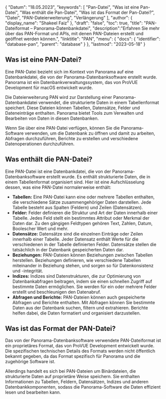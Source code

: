 {
"Datum": "18.05.2023",
  "keywords": [
"Pan-Datei",
"Was ist eine Pan-Datei",
"Was enthält die Pan-Datei",
"Was ist das Format der Pan-Datei?",
"Datei",
"PAN-Dateierweiterung",
"Verlängerung"
],
  "author": {
"display_name": "Shakeel Faiz"
},
"draft": "false",
  "toc": true,
"title": "PAN-Dateiformat – Panorama-Datenbankdatei",
  "description":"Erfahren Sie mehr über das PAN-Format und APIs, mit denen PAN-Dateien erstellt und geöffnet werden können.",
"linktitle": "PAN",
  "menu": {
    "docs": {
      "identifier": "database-pan",
"parent": "database"
}
},
"lastmod": "2023-05-18"
}

## Was ist eine PAN-Datei?

Eine PAN-Datei bezieht sich im Kontext von Panorama auf eine Datenbankdatei, die von der Panorama-Datenbanksoftware erstellt wurde. Panorama ist ein Datenbankverwaltungssystem, das von ProVUE Development für macOS entwickelt wurde.

Die Dateierweiterung PAN wird zur Darstellung einer Panorama-Datenbankdatei verwendet, die strukturierte Daten in einem Tabellenformat speichert. Diese Dateien können Tabellen, Datensätze, Felder und Dateneinträge enthalten. Panorama bietet Tools zum Verwalten und Bearbeiten von Daten in diesen Datenbanken.

Wenn Sie über eine PAN-Datei verfügen, können Sie die Panorama-Software verwenden, um die Datenbank zu öffnen und damit zu arbeiten, Abfragen durchzuführen, Berichte zu erstellen und verschiedene Datenoperationen durchzuführen.

## Was enthält die PAN-Datei?

Eine PAN-Datei ist eine Datenbankdatei, die von der Panorama-Datenbanksoftware erstellt wurde. Es enthält strukturierte Daten, die in einem Tabellenformat organisiert sind. Hier ist eine Aufschlüsselung dessen, was eine PAN-Datei normalerweise enthält:

- **Tabellen:** Eine PAN-Datei kann eine oder mehrere Tabellen enthalten, die verschiedene Sätze zusammengehöriger Daten darstellen. Jede Tabelle besteht aus Spalten (Feldern) und Zeilen (Datensätzen).
- **Felder:** Felder definieren die Struktur und Art der Daten innerhalb einer Tabelle. Jedes Feld stellt ein bestimmtes Attribut oder Merkmal der Daten dar. Zu den gängigen Feldtypen gehören Text, Zahlen, Datum, Boolescher Wert und mehr.
- **Datensätze:** Datensätze sind die einzelnen Einträge oder Zeilen innerhalb einer Tabelle. Jeder Datensatz enthält Werte für die verschiedenen in der Tabelle definierten Felder. Datensätze stellen die tatsächlich in der Datenbank gespeicherten Daten dar.
- **Beziehungen:** PAN-Dateien können Beziehungen zwischen Tabellen herstellen. Beziehungen definieren, wie verschiedene Tabellen miteinander in Beziehung stehen, und sorgen so für Datenkonsistenz und -integrität.
- **Indizes:** Indizes sind Datenstrukturen, die zur Optimierung von Datenbankabfragen beitragen, indem sie einen schnellen Zugriff auf bestimmte Daten ermöglichen. Sie werden für ein oder mehrere Felder erstellt und beschleunigen den Datenabruf.
- **Abfragen und Berichte:** PAN-Dateien können auch gespeicherte Abfragen und Berichte enthalten. Mit Abfragen können Sie bestimmte Daten aus der Datenbank suchen, filtern und extrahieren. Berichte helfen dabei, die Daten formatiert und organisiert darzustellen.

## Was ist das Format der PAN-Datei?

Das von der Panorama-Datenbanksoftware verwendete PAN-Dateiformat ist ein proprietäres Format, das von ProVUE Development entwickelt wurde. Die spezifischen technischen Details des Formats werden nicht öffentlich bekannt gegeben, da das Format spezifisch für Panorama und die zugehörige Software ist.

Allerdings handelt es sich bei PAN-Dateien um Binärdateien, die strukturierte Daten auf proprietäre Weise speichern. Sie enthalten Informationen zu Tabellen, Feldern, Datensätzen, Indizes und anderen Datenbankkomponenten, sodass die Panorama-Software die Daten effizient lesen und bearbeiten kann.

